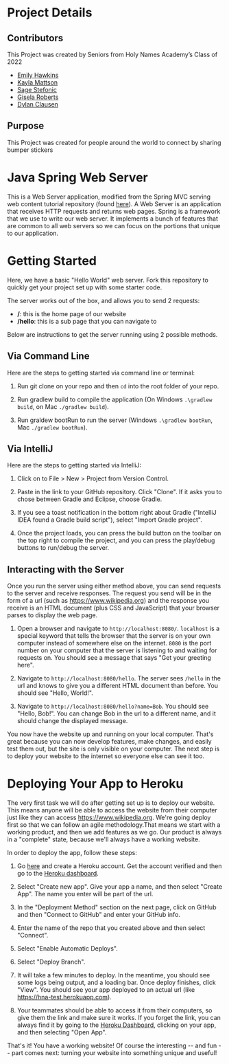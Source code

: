 # Project Details

## Contributors

This Project was created by Seniors from Holy Names Academy’s Class of 2022
- [Emily Hawkins](github.com/emilyhawkins4)
- [Kayla Mattson](github.com/kayla-mattson)
- [Sage Stefonic](github.com/sagestefonic)
- [Gisela Roberts](github.com/giselagroberts)
- [Dylan Clausen](github.com/dclauson22)

## Purpose
This Project was created for people around the world to connect by sharing bumper stickers


# Java Spring Web Server

This is a Web Server application, modified from the Spring MVC serving web content tutorial repository (found [here](https://github.com/spring-guides/gs-serving-web-content)).
A Web Server is an application that receives HTTP requests and returns web pages.
Spring is a framework that we use to write our web server.
It implements a bunch of features that are common to all web servers so we can focus on the portions that unique to our application.

# Getting Started

Here, we have a basic "Hello World" web server. Fork this repository to quickly get your project set up with some starter code.

The server works out of the box, and allows you to send 2 requests:

- **/**: this is the home page of our website
- **/hello**: this is a sub page that you can navigate to

Below are instructions to get the server running using 2 possible methods.

## Via Command Line

Here are the steps to getting started via command line or terminal:

1. Run git clone on your repo and then `cd` into the root folder of your repo.

2. Run gradlew build to compile the application (On Windows `.\gradlew build`, on Mac `./gradlew build`).

3. Run graldew bootRun to run the server (Windows `.\gradlew bootRun`, Mac `./gradlew bootRun`).

## Via IntelliJ

Here are the steps to getting started via IntelliJ:

1. Click on to File > New > Project from Version Control.

2. Paste in the link to your GitHub repository. Click "Clone". If it asks you to chose between Gradle and Eclipse, choose Gradle.

3. If you see a toast notification in the bottom right about Gradle ("IntelliJ IDEA found a Gradle build script"), select "Import Gradle project".

3. Once the project loads, you can press the build button on the toolbar on the top right to compile the project, and you can press the play/debug buttons to run/debug the server.

## Interacting with the Server

Once you run the server using either method above, you can send requests to the server and receive responses.
The request you send will be in the form of a url (such as https://www.wikipedia.org) and the response you receive is an HTML document (plus CSS and JavaScript) that your browser parses to display the web page.

1. Open a browser and navigate to `http://localhost:8080/`. `localhost` is a special keyword that tells the browser that the server is on your own computer instead of somewhere else on the internet.
   `8080` is the port number on your computer that the server is listening to and waiting for requests on.
   You should see a message that says "Get your greeting here".

2. Navigate to `http://localhost:8080/hello`. The server sees `/hello` in the url and knows to give you a different HTML document than before. You should see "Hello, World!".

3. Navigate to `http://localhost:8080/hello?name=Bob`. You should see "Hello, Bob!".
   You can change Bob in the url to a different name, and it should change the displayed message.

You now have the website up and running on your local computer.
That's great because you can now develop features, make changes, and easily test them out, but the site is only visible on your computer.
The next step is to deploy your website to the internet so everyone else can see it too.

# Deploying Your App to Heroku

The very first task we will do after getting set up is to deploy our website.
This means anyone will be able to access the website from their computer just like they can access https://www.wikipedia.org.
We're going deploy first so that we can follow an agile methodology.That means we start with a working product, and then we add features as we go.
Our product is always in a "complete" state, because we'll always have a working website.

In order to deploy the app, follow these steps:

1. Go [here](https://signup.heroku.com/) and create a Heroku account. Get the account verified and then go to the [Heroku dashboard](https://dashboard.heroku.com/apps).

2. Select "Create new app". Give your app a name, and then select "Create App". The name you enter will be part of the url.

3. In the "Deployment Method" section on the next page, click on GitHub and then "Connect to GitHub" and enter your GitHub info.

4. Enter the name of the repo that you created above and then select "Connect".

5. Select "Enable Automatic Deploys".

6. Select "Deploy Branch".

7. It will take a few minutes to deploy. In the meantime, you should see some logs being output, and a loading bar. Once deploy finishes, click "View". You should see your app deployed to an actual url (like https://hna-test.herokuapp.com).

8. Your teammates should be able to access it from their computers, so give them the link and make sure it works.
   If you forget the link, you can always find it by going to the [Heroku Dashboard](https://dashboard.heroku.com/apps), clicking on your app, and then selecting "Open App".

That's it! You have a working website!  Of course the interesting -- and fun -- part comes next: turning your website into something unique and useful! 
